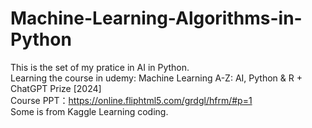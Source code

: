 # Machine-Learning-Algorithms-in-Python

This is the set of my pratice in AI in Python.
<br>Learning the course in udemy: Machine Learning A-Z: AI, Python & R + ChatGPT Prize [2024]
<br> Course PPT：https://online.fliphtml5.com/grdgl/hfrm/#p=1 
<br>Some is from Kaggle Learning coding.
